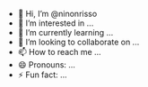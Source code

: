 - 👋 Hi, I’m @ninonrisso
- 👀 I’m interested in ...
- 🌱 I’m currently learning ...
- 💞️ I’m looking to collaborate on ...
- 📫 How to reach me ...
- 😄 Pronouns: ...
- ⚡ Fun fact: ...

<!---
ninonrisso/ninonrisso is a ✨ special ✨ repository because its `README.md` (this file) appears on your GitHub profile.
You can click the Preview link to take a look at your changes.
--->
